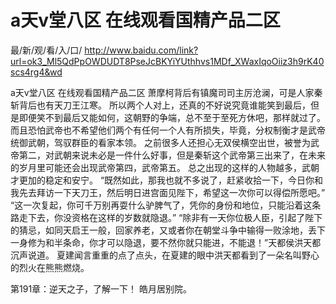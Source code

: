 # a天v堂八区 在线观看国精产品二区

最/新/观/看/入/口/ http://www.baidu.com/link?url=ok3_Ml5QdPpOWDUDT8PseJcBKYiYUthhvs1MDf_XWaxIqoOiiz3h9rK40scs4rg4&wd

a天v堂八区 在线观看国精产品二区
 萧摩柯背后有镇魔司司主厉沧澜，可是人家秦斩背后也有天刀王江寒。
    所以两个人对上，还真的不好说究竟谁能笑到最后，但是即便笑不到最后又能如何，这朝野的争端，总不至于至死方休吧，那样就过了。
    而且恐怕武帝也不希望他们两个有任何一个人有所损失，毕竟，分权制衡才是武帝统御武朝，驾驭群臣的看家本领。
    之前很多人还担心无双侯横空出世，被誉为武帝第二，对武朝来说未必是一件什么好事，但是秦斩这个武帝第三出来了，在未来的岁月里可能还会出现武帝第四，武帝第五。
    总之出现的这样的人物越多，武朝才更加的稳定和安宁。
    “既然如此，那我也就不多说了，赶紧收拾一下，今日你和我先去拜访一下天刀王，然后明日进宫面见陛下，希望这一次你可以得偿所愿吧。”
    “这一次复起，你可千万别再耍什么驴脾气了，凭你的身份和地位，只能沿着这条路走下去，你没资格在这样的岁数就隐退。”
    “除非有一天你位极人臣，引起了陛下的猜忌，如同天启王一般，回家养老，又或者你在朝堂斗争中输得一败涂地，丢下一身修为和半条命，你才可以隐退，要不然你就只能进，不能退！”天都侯洪天都沉声说道。
    夏建闻言重重的点了点头，在夏建的眼中洪天都看到了一朵名叫野心的烈火在熊熊燃烧。

第191章：逆天之子，了解一下！
    皓月居别院。
